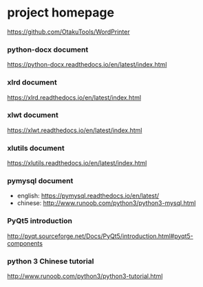 # project homepage

https://github.com/OtakuTools/WordPrinter



### python-docx document

https://python-docx.readthedocs.io/en/latest/index.html

### xlrd document

https://xlrd.readthedocs.io/en/latest/index.html

### xlwt document

https://xlwt.readthedocs.io/en/latest/index.html

### xlutils document

https://xlutils.readthedocs.io/en/latest/index.html



### pymysql document

-   english: https://pymysql.readthedocs.io/en/latest/
-   chinese: http://www.runoob.com/python3/python3-mysql.html



### PyQt5 introduction

http://pyqt.sourceforge.net/Docs/PyQt5/introduction.html#pyqt5-components



### python 3 Chinese tutorial

http://www.runoob.com/python3/python3-tutorial.html